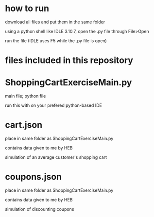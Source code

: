 # how to run
download all files and put them in the same folder

using a python shell like IDLE 3.10.7, open the .py file through File>Open

run the file (IDLE uses F5 while the .py file is open)

# files included in this repository

# ShoppingCartExerciseMain.py
main file; python file

run this with on your prefered python-based IDE

# cart.json
place in same folder as ShoppingCartExerciseMain.py

contains data given to me by HEB

simulation of an average customer's shopping cart

# coupons.json
place in same folder as ShoppingCartExerciseMain.py

contains data given to me by HEB

simulation of discounting coupons
